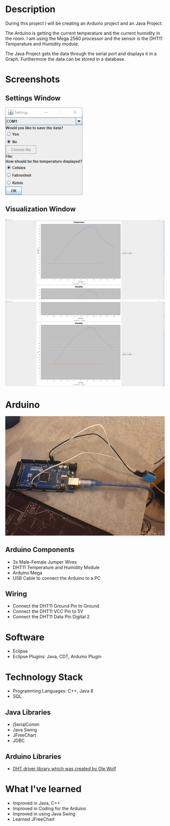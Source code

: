 # Description

During this project I will be creating an Arduino project and an Java Project. 

The Arduino is getting the current temperature and the current humidity in the room. I am using the Mega 2560 processor and the sensor is the DHT11 Temperature and Humidity module. 

The Java Project gets the data through the serial port and displays it in a Graph. Furthermore the data can be stored in a database.

# Screenshots
## Settings Window
![Setings Window](Visualization/.doc/Screenshots/Settings.png)

## Visualization Window
![Visualization Window](Visualization/.doc/Screenshots/Visualization0.png)
![Visualization Window](Visualization/.doc/Screenshots/Visualization1.png)

# Arduino
![Picture of the Arduino](Sensor/.doc/Pictures/ArduinoWithSensor.jpg)

## Arduino Components
* 3x Male-Female Jumper Wires
* DHT11 Temperature and Humidity Module
* Arduino Mega
* USB Cable to connect the Arduino to a PC

## Wiring
* Connect the DHT11 Ground Pin to Ground
* Connect the DHT11 VCC Pin to 5V
* Connect the DHT11 Data Pin Digital 2

# Software
* Eclipse
* Eclipse Plugins: Java, CDT, Arduino Plugin

# Technology Stack
* Programming Languages: C++, Java 8
* SQL

## Java Libraries
* jSerialComm
* Java Swing
* JFreeChart
* JDBC

## Arduino Libraries
* [DHT driver library which was created by Ole Wolf](https://github.com/olewolf/DHT_nonblocking)

# What I've learned
* Improved in Java, C++
* Improved in Coding for the Arduino
* Improved in using Java Swing
* Learned JFreeChart
